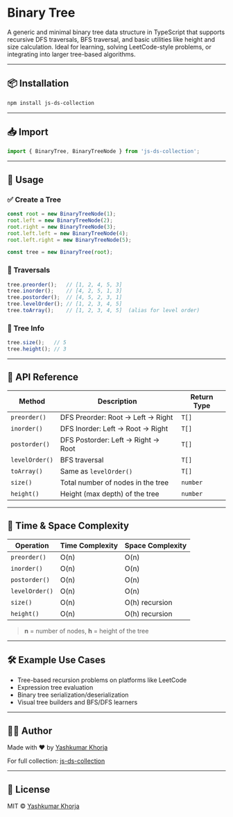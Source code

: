 # Binary Tree

A generic and minimal binary tree data structure in TypeScript that supports recursive DFS traversals, BFS traversal, and basic utilities like height and size calculation. Ideal for learning, solving LeetCode-style problems, or integrating into larger tree-based algorithms.

---

## 📦 Installation

```bash
npm install js-ds-collection
```

---

## 📥 Import

```ts
import { BinaryTree, BinaryTreeNode } from 'js-ds-collection';
```

---

## 🚀 Usage

### ✅ Create a Tree

```ts
const root = new BinaryTreeNode(1);
root.left = new BinaryTreeNode(2);
root.right = new BinaryTreeNode(3);
root.left.left = new BinaryTreeNode(4);
root.left.right = new BinaryTreeNode(5);

const tree = new BinaryTree(root);
```

### 🔁 Traversals

```ts
tree.preorder();   // [1, 2, 4, 5, 3]
tree.inorder();    // [4, 2, 5, 1, 3]
tree.postorder();  // [4, 5, 2, 3, 1]
tree.levelOrder(); // [1, 2, 3, 4, 5]
tree.toArray();    // [1, 2, 3, 4, 5]  (alias for level order)
```

### 📏 Tree Info

```ts
tree.size();   // 5
tree.height(); // 3
```

---

## 📘 API Reference

| Method          | Description                              | Return Type |
|-----------------|------------------------------------------|-------------|
| `preorder()`    | DFS Preorder: Root → Left → Right        | `T[]`       |
| `inorder()`     | DFS Inorder: Left → Root → Right         | `T[]`       |
| `postorder()`   | DFS Postorder: Left → Right → Root       | `T[]`       |
| `levelOrder()`  | BFS traversal                            | `T[]`       |
| `toArray()`     | Same as `levelOrder()`                   | `T[]`       |
| `size()`        | Total number of nodes in the tree        | `number`    |
| `height()`      | Height (max depth) of the tree           | `number`    |

---

## 🧠 Time & Space Complexity

| Operation      | Time Complexity | Space Complexity |
|----------------|------------------|------------------|
| `preorder()`   | O(n)             | O(n)             |
| `inorder()`    | O(n)             | O(n)             |
| `postorder()`  | O(n)             | O(n)             |
| `levelOrder()` | O(n)             | O(n)             |
| `size()`       | O(n)             | O(h) recursion   |
| `height()`     | O(n)             | O(h) recursion   |

> **n** = number of nodes, **h** = height of the tree

---

## 🛠️ Example Use Cases

- Tree-based recursion problems on platforms like LeetCode
- Expression tree evaluation
- Binary tree serialization/deserialization
- Visual tree builders and BFS/DFS learners

---

## 👨‍💻 Author

Made with ❤️ by [Yashkumar Khorja](https://github.com/yash-khorja)

For full collection: [js-ds-collection](https://www.npmjs.com/package/js-ds-collection)

---

## 📄 License

MIT © [Yashkumar Khorja](https://github.com/yash-khorja)